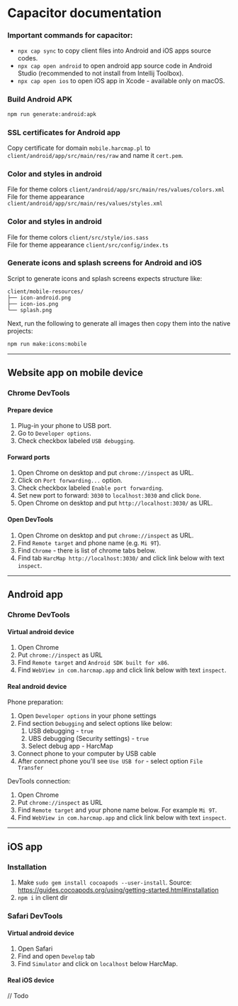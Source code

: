 # Capacitor documentation

### Important commands for capacitor:
- `npx cap sync` to copy client files into Android and iOS apps source codes.
- `npx cap open android` to open android app source code in Android Studio (recommended to not install from Intellij Toolbox).
- `npx cap open ios` to open iOS app in Xcode - available only on macOS.

### Build Android APK
```bash
npm run generate:android:apk
```


### SSL certificates for Android app
Copy certificate for domain `mobile.harcmap.pl` to `client/android/app/src/main/res/raw` and name it `cert.pem`.


### Color and styles in android
File for theme colors `client/android/app/src/main/res/values/colors.xml`  
File for theme appearance `client/android/app/src/main/res/values/styles.xml`

### Color and styles in android
File for theme colors `client/src/style/ios.sass`  
File for theme appearance `client/src/config/index.ts`


### Generate icons and splash screens for Android and iOS
Script to generate icons and splash screens expects structure like:
```
client/mobile-resources/
├── icon-android.png
├── icon-ios.png
└── splash.png
```
Next, run the following to generate all images then copy them into the native projects:
```bash
npm run make:icons:mobile
```

___
## Website app on mobile device

### Chrome DevTools

#### Prepare device
1. Plug-in your phone to USB port.
2. Go to `Developer options`.
3. Check checkbox labeled `USB debugging`.

#### Forward ports
1. Open Chrome on desktop and put `chrome://inspect` as URL.
2. Click on `Port forwarding...` option.
3. Check checkbox labeled `Enable port forwarding`.
4. Set new port to forward: `3030` to `localhost:3030` and click `Done`.
5. Open Chrome on desktop and put `http://localhost:3030/` as URL.

#### Open DevTools
1. Open Chrome on desktop and put `chrome://inspect` as URL.
2. Find `Remote target` and phone name (e.g. `Mi 9T`).
3. Find `Chrome` - there is list of chrome tabs below.
4. Find tab `HarcMap http://localhost:3030/` and click link below with text `inspect`.

___
## Android app

### Chrome DevTools

#### Virtual android device
1. Open Chrome
2. Put `chrome://inspect` as URL
3. Find `Remote target` and `Android SDK built for x86`.
4. Find `WebView in com.harcmap.app` and click link below with text `inspect`.

#### Real android device

Phone preparation:
1. Open `Developer options` in your phone settings
2. Find section `Debugging` and select options like below:
   1. USB debugging - `true`
   2. UBS debugging (Security settings) - `true`
   3. Select debug app - HarcMap
3. Connect phone to your computer by USB cable
4. After connect phone you'll see `Use USB for` - select option `File Transfer`

DevTools connection:
1. Open Chrome
2. Put `chrome://inspect` as URL
3. Find `Remote target` and your phone name below. For example `Mi 9T`.
4. Find `WebView in com.harcmap.app` and click link below with text `inspect`.


___
## iOS app

### Installation
1. Make `sudo gem install cocoapods --user-install`. Source:
   https://guides.cocoapods.org/using/getting-started.html#installation
2. `npm i` in client dir

### Safari DevTools

#### Virtual android device
1. Open Safari
2. Find and open `Develop` tab
3. Find `Simulator` and click on `localhost` below HarcMap.

#### Real iOS device
// Todo

